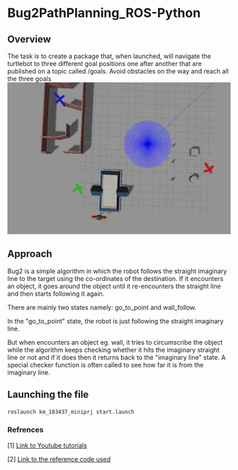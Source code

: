 # Bug2PathPlanning_ROS-Python

## Overview

The task is to create a package that, when launched, will navigate the turtlebot to three different goal positions one after another that are published on a topic called /goals. Avoid obstacles on the way and reach all the three goals
![The Goal Points](https://github.com/kishanmandal94/Path-planning-of-Two-wheel-robot-in-ROS/blob/master/images/final_project_AMR_goals.png)

## Approach
Bug2 is a simple algorithm in which the robot follows the straight imaginary line to the target using the co-ordinates of the destination. If it encounters an object, it goes around the object until it re-encounters the straight line and then starts following it again.

There are mainly two states namely: go_to_point and wall_follow. 

In the "go_to_point" state, the robot is just following the straight imaginary line.

But when encounters an object eg. wall, it tries to circumscribe the object while the algorithm keeps checking whether it hits the imaginary straight line or not and if it does then it returns back to the "imaginary line" state. A special checker function is often called to see how far it is from the imaginary line.

## Launching the file

```bash
roslaunch km_183437_miniprj start.launch 
```
### Refrences

[1] [Link to Youtube tutorials](https://www.youtube.com/playlist?list=PLK0b4e05LnzY2I4sXWTOA4_82cMh6tL-5)

[2] [Link to the reference code used](https://bitbucket.org/theconstructcore/two-wheeled-robot-motion-planning/src/master/scripts/)
